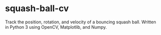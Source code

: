 # squash-ball-cv
Track the position, rotation, and velocity of a bouncing squash ball.
Written in Python 3 using OpenCV, Matplotlib, and Numpy.
